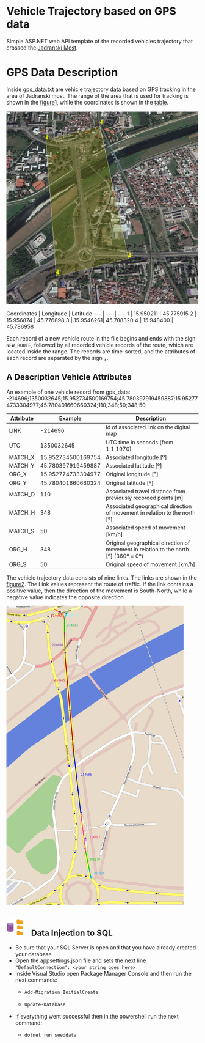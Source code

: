 # Vehicle Trajectory based on GPS data

Simple ASP.NET web API template of the recorded vehicles trajectory that crossed the [Jadranski Most](https://www.google.com/maps/@45.7827184,15.9530504,18z?entry=ttu).

# GPS Data Description
Inside gps_data.txt are vehicle trajectory data based on GPS tracking in the area of Jadranski most. 
The range of the area that is used for tracking is shown in the [figure1](#figure1), while the coordinates is shown in the [table](#table).

<a name="figure1"></a>
![figure1](./Public/polygon.png)

<a name="table"></a>
Coordinates | Longitude | Latitude 
---         | ---       | --- 
1           | 15.950211 | 45.775915
2           | 15.956874 | 45.776898
3           | 15.9546261| 45.788320
4           | 15.948400 | 45.786958

Each record of a new vehicle route in the file begins and ends with the sign ``NEW_ROUTE``, followed by all recorded vehicle records of the route, which are located inside the range.
The records are time-sorted, and the attributes of each record are separated by the sign ``;``.

## A Description Vehicle Attributes

An example of one vehicle record from gps_data: 
-214696;1350032645;15.952734500169754;45.780397919459887;15.952774733304977;45.780401660660324;110;348;50;348;50

Attribute | Example            | Description
---       | ---                | --- 
LINK      | -214696            | Id of associated link on the digital map 
UTC       | 1350032645         | UTC time in seconds (from 1.1.1970)
MATCH_X   | 15.952734500169754 | Associated longitude [&ordm;]
MATCH_Y   | 45.780397919459887 | Associated latitude [&ordm;]
ORG_X     | 15.952774733304977 | Original longitude [&ordm;]
ORG_Y     | 45.780401660660324 | Original latitude [&ordm;]
MATCH_D   | 110                | Associated travel distance from previously recorded points [m]
MATCH_H   | 348                | Associated geographical direction of movement in relation to the north [&ordm;]
MATCH_S   | 50                 | Associated speed of movement [km/h]
ORG_H     | 348                | Original geographical direction of movement in relation to the north [&ordm;] (360&ordm; = 0&ordm;)
ORG_S     | 50                 | Original speed of movement [km/h]

The vehicle trajectory data consists of nine links. The links are shown in the [figure2](#picture2). The Link values represent the route of traffic. If the link contains a positive value, 
then the direction of the movement is South-North, while a negative value indicates the opposite direction.

<a name="picture2"></a>
![figure2](./Public/links.png)

<a id="database-data injection"></a>

<h2>
  <picture>
    <img src="./Public/database.gif?raw=true" width="45px" style="margin-right: 15px;">
  </picture>
  Data Injection to SQL
</h2>


- Be sure that your SQL Server is open and that you have already created your database
- Open the appsettings.json file and sets the next line ``"DefaultConnection": <your string goes here>``
- Inside Visual Studio open Package Manager Console and then run the next commands:
  - ```sh
    Add-Migration InitialCreate
    ```
  - ```sh
    Update-Database
    ```
- If everything went successful then in the powershell run the next command:
   - ```sh
     dotnet run seeddata
     ```
